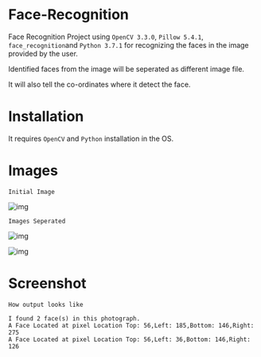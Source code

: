 # Face-Recognition

Face Recognition Project using `OpenCV 3.3.0`, `Pillow 5.4.1`, `face_recognition`and `Python 3.7.1` for recognizing the faces in the image provided by the user.

Identified faces from the image will be seperated as different image file.

It will also tell the co-ordinates where it detect the face.

# Installation

It requires ```OpenCV``` and ```Python``` installation in the OS. 


# Images

```Initial Image```

![img](https://github.com/Versatile-Vishal/Face-Recognition/blob/master/Img/stock_people.jpg)

```Images Seperated```

![img](https://github.com/Versatile-Vishal/Face-Recognition/blob/master/Img/face-0.jpg)

![img](https://github.com/Versatile-Vishal/Face-Recognition/blob/master/Img/face-1.jpg)


# Screenshot
  
  ```How output looks like ```
  
```
I found 2 face(s) in this photograph.
A Face Located at pixel Location Top: 56,Left: 185,Bottom: 146,Right: 275
A Face Located at pixel Location Top: 56,Left: 36,Bottom: 146,Right: 126

```
